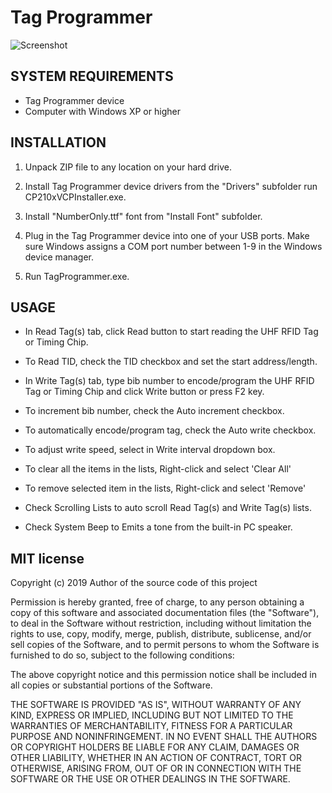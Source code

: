 # Tag Programmer




![Screenshot](https://www.edmundcinco.com/projects/tagprogrammer/screenshot.png)




SYSTEM REQUIREMENTS
--------------------

- Tag Programmer device
- Computer with Windows XP or higher




INSTALLATION
--------------------

1. Unpack ZIP file to any location on your hard drive.

2. Install Tag Programmer device drivers from the "Drivers"
   subfolder run CP210xVCPInstaller.exe.

3. Install "NumberOnly.ttf" font from "Install Font" subfolder.

4. Plug in the Tag Programmer device into one of your USB ports.
   Make sure Windows assigns a COM port number between 1-9 in
   the Windows device manager.

5. Run TagProgrammer.exe.




USAGE
--------------------

- In Read Tag(s) tab, click Read button to start reading
  the UHF RFID Tag or Timing Chip.

- To Read TID, check the TID checkbox and set the start 
  address/length.

- In Write Tag(s) tab, type bib number to encode/program the 
  UHF RFID Tag or Timing Chip and click Write button or press F2 key.

- To increment bib number, check the Auto increment checkbox.

- To automatically encode/program tag, check the Auto write checkbox.

- To adjust write speed, select in Write interval dropdown box.

- To clear all the items in the lists, Right-click and select 'Clear All'

- To remove selected item in the lists, Right-click and select 'Remove'

- Check Scrolling Lists to auto scroll Read Tag(s) and Write Tag(s) lists.

- Check System Beep to Emits a tone from the built-in PC speaker.




## MIT license

Copyright (c) 2019 Author of the source code of this project

Permission is hereby granted, free of charge, to any person obtaining a copy of this software and associated documentation files (the "Software"), to deal in the Software without restriction, including without limitation the rights to use, copy, modify, merge, publish, distribute, sublicense, and/or sell copies of the Software, and to permit persons to whom the Software is furnished to do so, subject to the following conditions:

The above copyright notice and this permission notice shall be included in all copies or substantial portions of the Software.

THE SOFTWARE IS PROVIDED "AS IS", WITHOUT WARRANTY OF ANY KIND, EXPRESS OR IMPLIED, INCLUDING BUT NOT LIMITED TO THE WARRANTIES OF MERCHANTABILITY, FITNESS FOR A PARTICULAR PURPOSE AND NONINFRINGEMENT. IN NO EVENT SHALL THE AUTHORS OR COPYRIGHT HOLDERS BE LIABLE FOR ANY CLAIM, DAMAGES OR OTHER LIABILITY, WHETHER IN AN ACTION OF CONTRACT, TORT OR OTHERWISE, ARISING FROM, OUT OF OR IN CONNECTION WITH THE SOFTWARE OR THE USE OR OTHER DEALINGS IN THE SOFTWARE.
